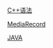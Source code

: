 [C++语法](https://github.com/chunyuan27/blog/blob/main/c++/cplusplus.md)  

[MediaRecord](https://github.com/chunyuan27/blog/blob/main/mediarecord/mediarecord.md)

[JAVA](ttps://github.com/chunyuan27/blog/blob/main/java/Parcel.md)
